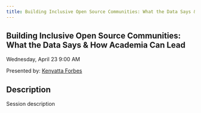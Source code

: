 ```yaml
---  
title: Building Inclusive Open Source Communities: What the Data Says & How Academia Can Lead
---
```


## Building Inclusive Open Source Communities: What the Data Says & How Academia Can Lead

Wednesday, April 23
9:00 AM

Presented by: [Kenyatta Forbes](../speakers/kenyatta-forbes.md)

## Description

Session description

